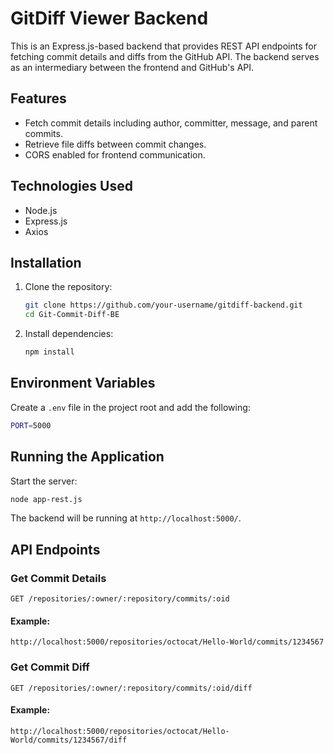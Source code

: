 # GitDiff Viewer Backend

This is an Express.js-based backend that provides REST API endpoints for fetching commit details and diffs from the GitHub API. The backend serves as an intermediary between the frontend and GitHub's API.

## Features
- Fetch commit details including author, committer, message, and parent commits.
- Retrieve file diffs between commit changes.
- CORS enabled for frontend communication.

## Technologies Used
- Node.js
- Express.js
- Axios

## Installation

1. Clone the repository:
   ```sh
   git clone https://github.com/your-username/gitdiff-backend.git
   cd Git-Commit-Diff-BE
   ```

2. Install dependencies:
   ```sh
   npm install
   ```

## Environment Variables

Create a `.env` file in the project root and add the following:
   ```sh
   PORT=5000
   ```

## Running the Application

Start the server:
   ```sh
   node app-rest.js
   ```

The backend will be running at `http://localhost:5000/`.

## API Endpoints

### Get Commit Details
```
GET /repositories/:owner/:repository/commits/:oid
```
#### Example:
```
http://localhost:5000/repositories/octocat/Hello-World/commits/1234567
```

### Get Commit Diff
```
GET /repositories/:owner/:repository/commits/:oid/diff
```
#### Example:
```
http://localhost:5000/repositories/octocat/Hello-World/commits/1234567/diff
```